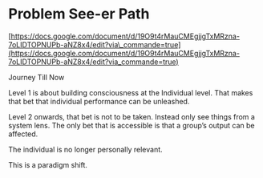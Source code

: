 # Problem See-er Path

[https://docs.google.com/document/d/19O9t4rMauCMEgjjgTxMRzna-7oLIDTOPNUPb-aNZ8x4/edit?via\_commande=true](https://docs.google.com/document/d/19O9t4rMauCMEgjjgTxMRzna-7oLIDTOPNUPb-aNZ8x4/edit?via_commande=true)



Journey Till Now

Level 1 is about building consciousness at the Individual level. That makes that bet that individual performance can be unleashed.   


Level 2 onwards, that bet is not to be taken. Instead only see things from a system lens. The only bet that is accessible is that a group’s output can be affected.  
  
The individual is no longer personally relevant.    


This is a paradigm shift.

